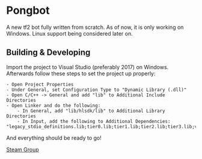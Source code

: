 # Pongbot

A new tf2 bot fully written from scratch.
As of now, it is only working on Windows. Linux support being considered later on.

## Building & Developing

Import the project to Visual Studio (preferably 2017) on Windows.
Afterwards follow these steps to set the project up properly:
```
- Open Project Properties
- Under General, set Configuration Type to "Dynamic Library (.dll)"
- Open C/C++ -> General and add "lib" to Additional Include Directories
- Open Linker and do the following:
	- In General, add "lib/hlsdk/lib" to Additional Library Directories
	- In Input, add the following to Additional Dependencies: "legacy_stdio_definitions.lib;tier0.lib;tier1.lib;tier2.lib;tier3.lib;vstdlib.lib;mathlib.lib"
```
And everything should be ready to go!

[Steam Group](https://steamcommunity.com/groups/pongbot)